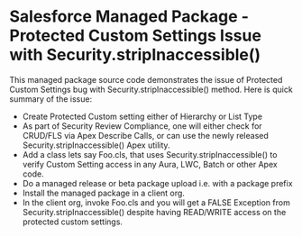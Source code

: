 # Salesforce Managed Package - Protected Custom Settings Issue with Security.stripInaccessible()
This managed package source code demonstrates the issue of Protected Custom Settings bug with Security.stripInaccessible() method. Here is quick summary of the issue:

* Create Protected Custom setting either of Hierarchy or List Type
* As part of Security Review Compliance, one will either check for CRUD/FLS via Apex Describe Calls, or can use the newly released Security.stripInaccessible() Apex utility. 
* Add a class lets say Foo.cls, that uses Security.stripInaccessible() to verify Custom Setting access in any Aura, LWC, Batch or other Apex code. 
* Do a managed release or beta package upload i.e. with a package prefix
* Install the managed package in a client org.
* In the client org, invoke Foo.cls and you will get a FALSE Exception from Security.stripInaccessible() despite having READ/WRITE access on the protected custom settings. 

